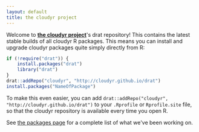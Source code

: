 ```yaml
---
layout: default
title: the cloudyr project
---
```


Welcome to [**the cloudyr project**](http://cloudyr.github.io/)'s drat repository! This contains the latest stable builds of all cloudyr R packages. This means you can install and upgrade cloudyr packages quite simply directly from R:

```R
if (!require("drat")) {
    install.packages("drat")
    library("drat")
}
drat::addRepo("cloudyr", "http://cloudyr.github.io/drat")
install.packages("NameOfPackage")
```

To make this even easier, you can add `drat::addRepo("cloudyr", "http://cloudyr.github.io/drat")` to your `.Rprofile` or `Rprofile.site` file, so that the cloudyr repository is available every time you open R.

See [the packages page](../packages/index.html) for a complete list of what we've been working on.
